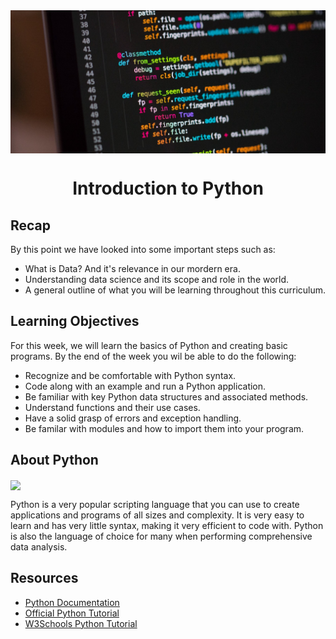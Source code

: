 <img src="assets/python-cover.jpeg" align="center" >

# <div align="center">Introduction to Python</div>

## Recap
By this point we have looked into some important steps such as:
- What is Data? And it's relevance in our mordern era.
- Understanding data science and its scope and role in the world.
- A general outline of what you will be learning throughout this curriculum.

## Learning Objectives
For this week, we will learn the basics of Python and creating basic programs. By the end of the week you wil be able to do the following:
- Recognize and be comfortable with Python syntax.
- Code along with an example and run a Python application.
- Be familiar with key Python data structures and associated methods.
- Understand functions and their use cases.
- Have a solid grasp of errors and exception handling.
- Be familar with modules and how to import them into your program.

## About Python
<img src="https://github.com/bitprj/DigitalHistory/blob/master/Week2-Introduction-to-Python-_-NumPy/assets/python.png?raw=true" align="center" width="100">&nbsp;

Python is a very popular scripting language that you can use to create applications and programs of all sizes and complexity. It is very easy to learn and has very little syntax, making it very efficient to code with. Python is also the language of choice for many when performing comprehensive data analysis.

## Resources
- [Python Documentation](https://docs.python.org/3/)
- [Official Python Tutorial](https://docs.python.org/3/tutorial/)
- [W3Schools Python Tutorial](https://www.w3schools.com/python/)
